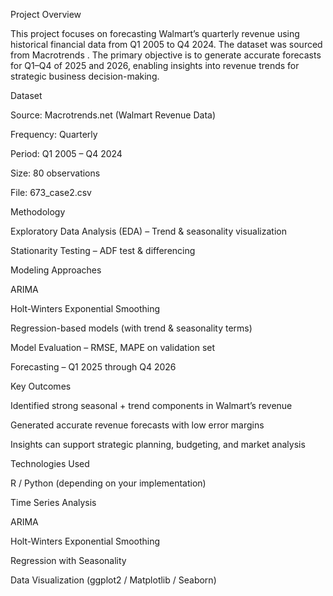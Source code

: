 Project Overview

This project focuses on forecasting Walmart’s quarterly revenue using historical financial data from Q1 2005 to Q4 2024. The dataset was sourced from Macrotrends
. The primary objective is to generate accurate forecasts for Q1–Q4 of 2025 and 2026, enabling insights into revenue trends for strategic business decision-making.

Dataset

Source: Macrotrends.net (Walmart Revenue Data)

Frequency: Quarterly

Period: Q1 2005 – Q4 2024

Size: 80 observations

File: 673_case2.csv

Methodology

Exploratory Data Analysis (EDA) – Trend & seasonality visualization

Stationarity Testing – ADF test & differencing

Modeling Approaches

ARIMA

Holt-Winters Exponential Smoothing

Regression-based models (with trend & seasonality terms)

Model Evaluation – RMSE, MAPE on validation set

Forecasting – Q1 2025 through Q4 2026

Key Outcomes

Identified strong seasonal + trend components in Walmart’s revenue

Generated accurate revenue forecasts with low error margins

Insights can support strategic planning, budgeting, and market analysis

Technologies Used

R / Python (depending on your implementation)

Time Series Analysis

ARIMA

Holt-Winters Exponential Smoothing

Regression with Seasonality

Data Visualization (ggplot2 / Matplotlib / Seaborn)
